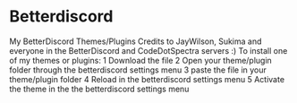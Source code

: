 # Betterdiscord
My BetterDiscord Themes/Plugins
Credits to JayWilson, Sukima and everyone in the BetterDiscord and CodeDotSpectra servers :)
To install one of my themes or plugins:
1 Download the file
2 Open your theme/plugin folder through the betterdiscord settings menu
3 paste the file in your theme/plugin folder
4 Reload in the betterdiscord settings menu
5 Activate the theme in the the betterdiscord settings menu
